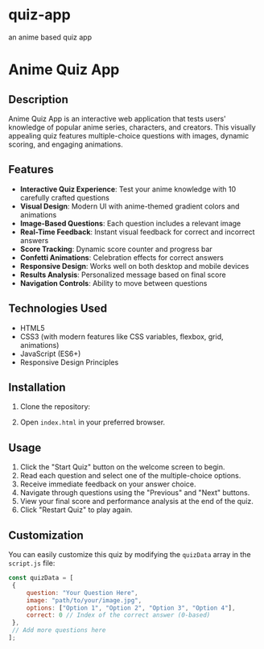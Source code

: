 # quiz-app
an anime based quiz app
# Anime Quiz App


## Description

Anime Quiz App is an interactive web application that tests users' knowledge of popular anime series, characters, and creators. This visually appealing quiz features multiple-choice questions with images, dynamic scoring, and engaging animations.

## Features

- **Interactive Quiz Experience**: Test your anime knowledge with 10 carefully crafted questions
- **Visual Design**: Modern UI with anime-themed gradient colors and animations
- **Image-Based Questions**: Each question includes a relevant image
- **Real-Time Feedback**: Instant visual feedback for correct and incorrect answers
- **Score Tracking**: Dynamic score counter and progress bar
- **Confetti Animations**: Celebration effects for correct answers
- **Responsive Design**: Works well on both desktop and mobile devices
- **Results Analysis**: Personalized message based on final score
- **Navigation Controls**: Ability to move between questions

## Technologies Used

- HTML5
- CSS3 (with modern features like CSS variables, flexbox, grid, animations)
- JavaScript (ES6+)
- Responsive Design Principles

## Installation

1. Clone the repository:


3. Open `index.html` in your preferred browser.

## Usage

1. Click the "Start Quiz" button on the welcome screen to begin.
2. Read each question and select one of the multiple-choice options.
3. Receive immediate feedback on your answer choice.
4. Navigate through questions using the "Previous" and "Next" buttons.
5. View your final score and performance analysis at the end of the quiz.
6. Click "Restart Quiz" to play again.

## Customization

You can easily customize this quiz by modifying the `quizData` array in the `script.js` file:

```javascript
const quizData = [
 {
     question: "Your Question Here",
     image: "path/to/your/image.jpg",
     options: ["Option 1", "Option 2", "Option 3", "Option 4"],
     correct: 0 // Index of the correct answer (0-based)
 },
 // Add more questions here
];